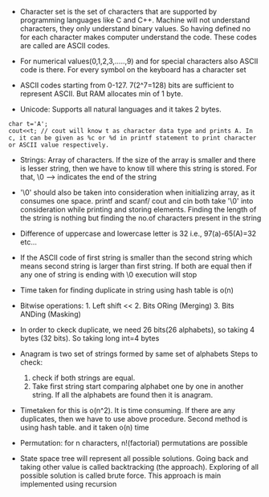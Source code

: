 * Character set is the set of characters that are supported by programming languages like C and C++. Machine will not understand characters, they only understand binary values. So having defined no for each character makes computer understand the code. These codes are called are ASCII codes.

* For numerical values(0,1,2,3,.....,9) and for special characters also ASCII code is there. For every symbol on the keyboard has a character set

* ASCII codes starting from 0-127. 7(2^7=128) bits are sufficient to represent ASCII. But RAM allocates min of 1 byte.

* Unicode: Supports all natural languages and it takes 2 bytes.
```
char t='A';
cout<<t; // cout will know t as character data type and prints A. In c, it can be given as %c or %d in printf statement to print character or ASCII value respectively.
```

* Strings: Array of characters. If the size of the array is smaller and there is lesser string, then we have to know till where this string is stored. For that, \0 --> indicates the end of the string

* '\0' should also be taken into consideration when initializing array, as it consumes one space. printf and scanf/ cout and cin both take '\0' into consideration while printing and storing elements. Finding the length of the string is nothing but finding the no.of characters present in the string

* Difference of uppercase and lowercase letter is 32 i.e., 97(a)-65(A)=32 etc...

* If the ASCII code of first string is smaller than the second string which means second string is larger than first string. If both are equal then if any one of string is ending with \0 execution will stop

* Time taken for finding duplicate in string using hash table is o(n)

* Bitwise operations:
        1. Left shift <<
        2. Bits ORing (Merging)
        3. Bits ANDing (Masking)

* In order to ckeck duplicate, we need 26 bits(26 alphabets), so taking 4 bytes (32 bits). So taking long int=4 bytes

* Anagram is two set of strings formed by same set of alphabets
    Steps to check: 
    1. check if both strings are equal.
    2. Take first string start comparing alphabet one by one in another string. If all the alphabets are found then it is anagram.

* Timetaken for this is o(n^2). It is time consuming. If there are any duplicates, then we have to use above procedure. Second method is using hash table. and it taken o(n) time

* Permutation: for n characters, n!(factorial) permutations are possible

* State space tree will represent all possible solutions. Going back and taking other value is called backtracking (the approach). Exploring of all possible solution is called brute force. This approach is main implemented using recursion
